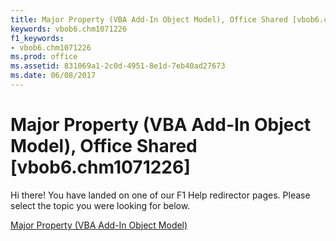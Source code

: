 ```yaml
---
title: Major Property (VBA Add-In Object Model), Office Shared [vbob6.chm1071226]
keywords: vbob6.chm1071226
f1_keywords:
- vbob6.chm1071226
ms.prod: office
ms.assetid: 831069a1-2c0d-4951-8e1d-7eb40ad27673
ms.date: 06/08/2017
---
```



# Major Property (VBA Add-In Object Model), Office Shared [vbob6.chm1071226]

Hi there! You have landed on one of our F1 Help redirector pages. Please select the topic you were looking for below.

[Major Property (VBA Add-In Object Model)](http://msdn.microsoft.com/library/67cc0dfb-3ef0-67af-2ed2-3247bb246f56%28Office.15%29.aspx)

